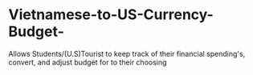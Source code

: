 # Vietnamese-to-US-Currency-Budget-
Allows Students/(U.S)Tourist to keep track of their financial spending's, convert, and adjust budget for to their choosing  
